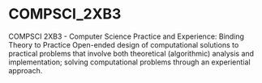 # COMPSCI_2XB3
COMPSCI 2XB3 - Computer Science Practice and Experience: Binding Theory to Practice
Open-ended design of computational solutions to practical problems that involve both theoretical (algorithmic) analysis and implementation; solving computational problems through an experiential approach.
